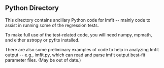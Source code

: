 ## Python Directory

This directory contains ancillary Python code for Imfit -- mainly code to assist in running
some of the regression tests.

To make full use of the test-related code, you will need numpy, mpmath, and either astropy or
pyfits installed.

There are also some preliminary examples of code to help in analyzing Imfit output -- e.g.,
imfit.py, which can read and parse imfit output best-fit parameter files. (May be out of date.)
